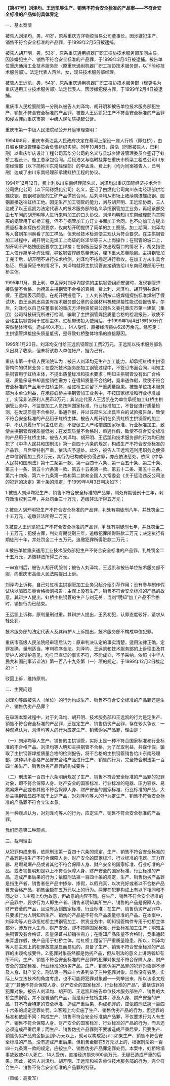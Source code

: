 **【第47号】刘泽均、王远凯等生产、销售不符合安全标准的产品案——不符合安全标准的产品如何具体界定**

一、基本案情

被告人刘泽均，男，41岁，原系重庆方洋物资贸易公司董事长。因涉嫌犯生产、销售不符合安全标准的产品罪，于1999年2月5日被逮捕。

被告人胡开明，男，53岁，原系重庆通用机器厂职工技协技术服务部车间主任。因涉嫌犯生产、销售不符合安全标准的产品罪，于1999年2月4日被逮捕。被告单位重庆通用工业技术服务部（原重庆通用机器厂职工技协技术服务部，以下简称技术服务部）。法定代表人蒋兰，女，现任技术服务部经理。

被告人王远凯，男，54岁，原系重庆通用机器厂职工技协技术服务部（现更名为重庆通用工业技术服务部）法定代表人。因涉嫌犯侵占罪，于1999年2月4日被逮捕。

重庆市人民检察院第一分院以被告人刘泽均、胡开明和被告单位技术服务部犯生产、销售不符合安全标准的产品罪，被告人王远凯犯生产不符合安全标准的产品罪和侵占罪向重庆市第一中级人民法院提起公诉。

重庆市第一中级人民法院经公开开庭审理查明：

1994年8月，重庆市綦江县人民政府决定在綦河上架设一座人行桥（即虹桥），由县城乡建设管理委员会负责组织实施。同年10月8日，段浩（同案被告人，已判刑）以重庆华庆设计工程公司富华分公司的名义与县城乡建设管理委员会签订了虹桥工程设计、施工总承包合同。后段浩又与临时挂靠在重庆市桥梁工程总公司川东南经理部（以下简称川东南经理部）的李孟泽、费上利（均为同案被告人，已判刑）达成了由川东南经理部承建虹桥工程的协议。

1994年12月12日，费上利以川东南经理部名义，刘泽均以重庆国际经济技术合作公司燃化公司（以下简称燃化公司）名义，签订了由燃化公司向川东南经理部供给螺纹钢、圆钢和钢管的工矿产品供货合同。后刘泽均从市场上陆续购进螺纹钢、圆钢直接送往虹桥工地。因无生产加工钢管的能力，刘与胡开明、王远凯协商，三人达成了以王远凯为法定代表人的技术服务部的名义承揽钢管加工业务，再经该部交由七车问的胡开明等人进行来料加工的口头协议。刘泽均明知川东南经理部向其购买的钢管用于虹桥工程，但不与钢管加工方订立书面加工合同，也不向加工方提出质量标准和探伤检测要求，仅向胡开明提供了简单的加工图纸。加工期间，刘泽均等人曾到车间察看了加工样品，但未经技术检测便主观认为符合要求。在主拱钢管加工过程中，胡开明让无焊工上岗证的赵泽华等三人上岗操作；在钢管的坡口上，胡开明不严格按图纸要求加工焊接；在钢板压型多次出现裂口的情况下，胡又指使工人仅作简单补焊处理，导致钢管焊缝质量低劣，埋下重大质量隐患。主拱钢管加工完毕后，胡开明不进行技术检测，刘泽均不按规定进行验收。在加工方未出具合格证、质量保证书的情况下，刘泽均就将主拱钢管直接销售给川东南经理部用于虹桥主体。

1995年11月，费上利、李孟泽对刘泽均提供的主拱钢管组织安装时，发现钢管焊接质量不合格。为掩盖主拱钢管不合格的真相，费上利、刘泽均、胡开明共谋作假，王远凯表示同意。在胡开明授意下，工人刘长明按二级焊缝探伤标准焊制了假试块，由王远凯出具盖有技术服务部公章的金属材料机械焊接性能试验报告单。尔后，刘泽均以自己任董事长的重庆方洋物资贸易公司名义委托重庆市第一建筑（集团）公司科技研究所进行检测，骗取了主拱钢管焊接质量合格的检测报告，致使不合格主拱钢管用于虹桥主体。虹桥带伤投入使用后，于1999年1月4日18时50分许突然整体垮塌，造成40人死亡，14人受伤，直接经济损失628万余元。经鉴定：主拱钢管焊接接头质量低劣，是导致虹桥整体垮塌的直接原因。

1995年1月20日，刘泽均支付给王远凯钢管加工费2万元，王远凯以技术服务部名义出具了收条，但未将该款人单位帐户，据为己有。

重庆市第一中级人民法院认为：被告人刘泽均无生产加工能力，却承揽虹桥主拱钢管构件的供货业务；在委托技术服务部加工钢管过程中，不签订书面合同，明知主拱钢管用于虹桥主体，不提出质量标准和技术要求；明知主拱钢管没有出厂合格证、质量保证书却直接销往需方；在得知质量不合格时，竟串通作假，致使不符合安全标准的产品用于虹桥主体，给虹桥工程留下严重质量隐患。被告单位技术服务部为本单位利益，在承揽虹桥主拱钢管加工业务中，不按国家标准和行业标准加工，实际非法获利人民币3万元；其法定代表人王远凯在为单位承揽加工虹桥主拱钢管业务中，不监督加工人员按照国家标准、行业标准加工，不督促进行质量检测，在发现质量不合格时，串通作假，并以该部名义出具空白的试验报告单，致使不符合安全标准的产品用于虹桥主体。被告人胡开明在负责虹桥主拱钢管的加工中，不认真履行车间主任职责，不督促工人严格按照国家标准、行业标准加工，致使主拱钢管焊接质量低劣；在发现质量不合格时，串通作假，致使不符合安全标准的产品用于虹桥主体。被告人刘泽均、胡开明、王远凯和技术服务部的行为均已触犯了《中华人民共和国刑法》第一百四十六条的规定，构成生产不符合安全标准的产品罪。且后果特别严重，依法应予惩处。此外，被告人王远凯还利用职务之便侵占单位钢管加工费2万元，其行为已构成职务侵占罪，亦应依法惩处。依照《中华人民共和国刑法》第十二条第一款、第一百四十六条、第一百五十条、第三十条、第三十一条、第五十六条第一款、第五十五条第一款、第五十二条、第五十三条、第六十四条、第六十九条第一款和第二款和全国人大常委会《关于惩治违反公司法的犯罪的决定》第十条的规定，于1999年4月3日判决如下：

1.被告人刘泽均犯生产、销售不符合安全标准的产品罪，判处有期徒刑十三年，剥夺政治权利三年，并处罚金三十万元，追缴非法所得五万元；

2.被告人胡开明犯生产不符合安全标准的产品罪，判处有期徒刑八年，并处罚金二十五万元，追缴非法所得二万元；

3.被告人王远凯犯生产不符合安全标准的产品罪，判处有期徒刑七年，并处罚金二十五万元；犯侵占罪，判处有期徒刑三年，追缴犯罪所得赃款二万元；决定执行有期徒刑十年，并处罚金二十五万元，追缴犯罪所得赃款二万元；

4.被告单位重庆通用工业技术服务部犯生产不符合安全标准的产品罪，判处罚金二十五万元，追缴非法所得三万元。

一审宣判后，被告人胡开明服判；被告人刘泽均、王远凯和被告单位技术服务部不服，向重庆市高级人民法院提出上诉。

刘泽均上诉称，自己对虹桥主拱钢管加工业务只起介绍引荐作用；没有参与制作假试块以骗取质量合格检测报告；主观上没有生产、销售不符合安全标准的产品的故意。其辩护人提出，虹桥主拱钢管的生产与刘无关；当刘“明知”加工产品不合格时，销售行为已结束。

王远凯上诉称，原判量刑过重。其辩护人提出，王系初犯，认罪态度较好，请求从轻处罚。

技术服务部的法定代表人及其辩护人上诉提出，技术服务部不构成单位犯罪。

重庆市高级人民法院经审理后认为：原审判决认定的事实清楚，适用法律正确，定罪准确，量刑适当，审判程序合法。刘泽均、王远凯和技术服务部的上诉理由及其辩护人的辩护意见，均与已查证的事实不符，不能成立，不予采纳。依照《中华人民共和国刑事诉讼法》第一百八十九条第（一）项的规定，于1999年12月2日裁定如下：

驳回上诉，维持原判。

二、主要问题

刘泽均等四被告人（单位）的行为构成生产、销售不符合安全标准的产品罪还是生产、销售伪劣产品罪？

在审理本案过程中，对于刘泽均、胡开明、技术服务部和王远凯的行为是定生产、销售不符合安全标准的产品罪，还是定生产、销售伪劣产品罪，存在较大争议：一种观点认为，刘泽均等人的行为应定生产、销售伪劣产品罪，理由是：

（一）刘泽均等人生产、销售的主拱钢管，实际上是一种不符合国家标准和行业标准的不合格产品。刘泽均等人明知主拱钢管不合格，为了牟取利益，共谋作假，骗取了主拱钢管焊接质量合格的检测报告，将不合格的主拱钢管销售给川东南经理部，这种以不合格产品冒充合格产品进行生产、销售的行为，完全符合刑法第一百四十条生产、销售伪劣产品罪的构成要件；

（二）刑法第一百四十六条明确规定了生产、销售不符合安全标准的产品罪的犯罪对象，即不符合保障人身、财产安全的国家标准、行业标准的电器、压力容器、易燃易爆产品或者其他不符合保障人身、财产安全的国家标准、行业标准的产品，大桥主拱钢管显然不属于上述产品，对刘泽均等人的行为定生产、销售不符合安全标准的产品罪不符合立法本意。

另一种观点认为，对刘泽均等人的行为，应定生产、销售不符合安全标准的产品罪。

我们同意第二种观点。

三、裁判理由

从犯罪构成来看，依照刑法第一百四十六条的规定，生产、销售不符合安全标准的产品罪是指生产不符合保障人身、财产安全的国家标准、行业标准的电器、压力容器、易燃易爆产品或者其他不符合保障人身、财产安全的国家标准、行业标准的产品，或者销售明知是以上不符合保障人身、财产安全的国家标准、行业标准的产品，造成严重后果的行为；依照刑法第一百四十条的规定，生产、销售伪劣产品罪是指生产者、销售者在产品中掺杂、掺假，以假充真，以次充好或者以不合格产品冒充合格产品，销售金额在五万元以上的行为。两罪在犯罪构成上有以下相同和不同之处：1.主观上均为故意，但故意的内容不同。在生产、销售不符合安全标准的产品罪中，要求行为人即生产者、销售者明知其所生产、销售的产品是保障人身、财产安全的产品，且没有达到国家标准、行业标准；在生产、销售伪劣产品罪中，只要求行为人明知所生产、销售的产品是不符合产品质量标准的产品。在本案中，刘泽均等人在承揽虹桥主拱钢管加工、供货业务中，明知钢管构件专用于虹桥主体部分，涉及行人生命、财产安全，却不按照国家标准、行业标准加工生产；明知主拱钢管没有合格证、质量保证书却销往需方；在得知产品质量不合格时，竞串通起来弄虚作假，使产品用于虹桥主体，给虹桥工程留下严重质量隐患，所以，刘泽均等人在主观上的犯罪故意是显而易见的，具备了生产、销售不符合安全标准的产品罪的主观构成要件。2.犯罪对象虽然都是伪劣产品，但从刑法的意义上讲两者却有所不同，生产、销售不符合安全标准的产品罪的犯罪对象是不符合保障人身、财产安全的国家标准、行业标准的伪劣产品。生产、销售伪劣产品罪的犯罪对象则不涉及人身、财产安全。刑法第一百四十六条列举了三种犯罪对象，显然没有穷尽，实际上从立法技术的角度考虑，也不可能将犯罪对象都一一列举出来，所以该条文规定了“其他不符合保障人身、财产安全的国家标准、行业标准的产品”，囊括该罪的犯罪对象。被告人刘泽均、胡开明、王远凯和被告单位技术服务部生产、销售的大桥主拱钢管，并不是普通的产品，而是用于虹桥主体，涉及人身、财产安全的产品，其不符合特定的安全标准，造成严重后果，构成犯罪的，应依照刑法第一百四十六条的规定定罪处罚。3.客观上均实施了生产、销售伪劣产品的行为，但定罪的标准和依据不同：构成生产、销售不符合安全标准韵产品罪，不仅要求行为人有生产、销售不符合保障人身、财产安全的国家标准、行业标准的产品的行为，而且还必须造成严重后果；而生产、销售伪劣产品罪则不要求造成严重后果，只要生产、销售伪劣产品的金额达到5万元以上，就可以构成犯罪；如果生产、销售不符合安全标准的产品，没有造成严重后果，但销售金额在5万元以上的，根据刑法第一百四十九条第一款的规定，应按生产、销售伪劣产品罪定罪处罚。本案中，虹桥垮塌事故致使40人死亡、14人受伤，直接经济损失600余万元，无疑已造成严重的后果。因此，被告人刘泽均、胡开明、王远凯和被告单位技术服务部的行为，完全符合生产、销售不符合安全标准的产品罪的特征。

（审编：高贵军）
